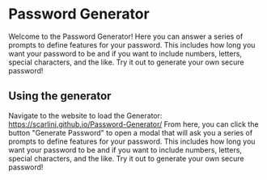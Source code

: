 # Password Generator

Welcome to the Password Generator!  Here you can answer a series of prompts to define features for your password.  This includes how long you want your password to be and if you want to include numbers, letters, special characters, and the like.  Try it out to generate your own secure password!

## Using the generator

Navigate to the website to load the Generator: https://scarlinj.github.io/Password-Generator/
From here, you can click the button "Generate Password" to open a modal that will ask you a series of prompts to define features for your password.  This includes how long you want your password to be and if you want to include numbers, letters, special characters, and the like.  Try it out to generate your own secure password!